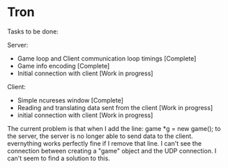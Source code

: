 # Tron
Tasks to be done:

Server:
- Game loop and Client communication loop timings [Complete]
- Game info encoding [Complete]
- Initial connection with client [Work in progress]

Client:
- Simple ncureses window [Complete]
- Reading and translating data sent from the client [Work in progress]
- initial connection with client [Work in progress]

The current problem is that when I add the line: game *g = new game(); to the server, the server is no longer able to send data to the client. evernything works perfectly fine if I remove that line. I can't see the connection between creating a "game" object and the UDP connection. I can't seem to find a solution to this.
